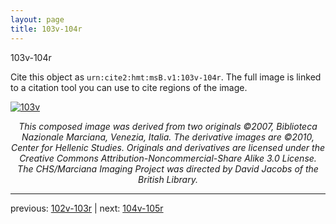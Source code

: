 ```yaml
---
layout: page
title: 103v-104r
---
```


103v-104r

Cite this object as `urn:cite2:hmt:msB.v1:103v-104r`. The full image is linked to a citation tool you can use to cite regions of the image.

[![103v](http://www.homermultitext.org/iipsrv?IIIF=/project/homer/pyramidal/deepzoom/hmt/vbbifolio/v1/vb_103v_104r.tif/full/800,/0/default.jpg)](http://www.homermultitext.org/ict2/?urn=urn:cite2:hmt:vbbifolio.v1:vb_103v_104r) 

<p style="text-align: center; font-style: italic;">This composed image was derived from two originals ©2007, Biblioteca Nazionale Marciana, Venezia, Italia. The derivative images are ©2010, Center for Hellenic Studies. Originals and derivatives are licensed under the Creative Commons Attribution-Noncommercial-Share Alike 3.0 License. The CHS/Marciana Imaging Project was directed by David Jacobs of the British Library.</p>

---

previous: [102v-103r](../102v-103r/) | next: [104v-105r](../104v-105r/)